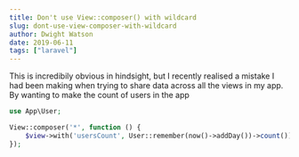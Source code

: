 ```yaml
---
title: Don't use View::composer() with wildcard
slug: dont-use-view-composer-with-wildcard
author: Dwight Watson
date: 2019-06-11
tags: ["laravel"]
---
```


This is incredibily obvious in hindsight, but I recently realised a mistake I had been making when trying to share data across all the views in my app. By wanting to make the count of users in the app

```php
use App\User;

View::composer('*', function () {
    $view->with('usersCount', User::remember(now()->addDay())->count());
});
```
